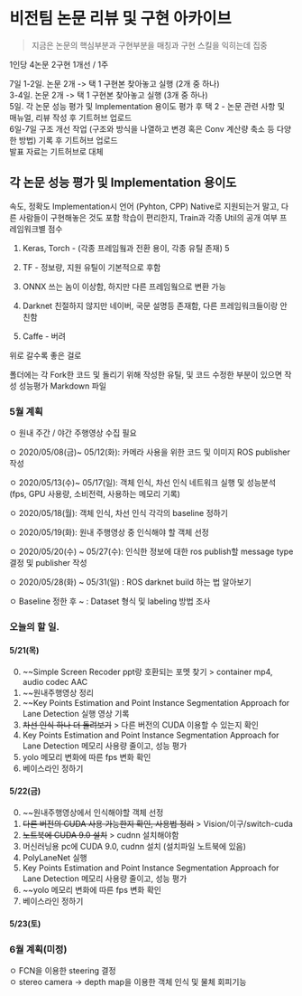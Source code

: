 # 비전팀 논문 리뷰 및 구현 아카이브
> 지금은 논문의 핵심부분과 구현부분을 매칭과 구현 스킬을 익히는데 집중

1인당 4논문 2구현 1개선 / 1주

7일
1-2일. 논문 2개 -> 택 1 구현본 찾아놓고 실행 (2개 중 하나)   
3-4일. 논문 2개 -> 택 1 구현본 찾아놓고 실행 (3개 중 하나)   
5일. 각 논문 성능 평가 및 Implementation 용이도 평가 후 택 2 - 논문 관련 사항 및 매뉴얼, 리뷰 작성 후 기트허브 업로드   
6일-7일 구조 개선 작업 (구조와 방식을 나열하고 변경 혹은 Conv 계산량 축소 등 다양한 방법) 기록 후 기트허브 업로드   
발표 자료는 기트허브로 대체   

## 각 논문 성능 평가 및 Implementation 용이도
속도, 정확도
Implementation시 언어 (Pyhton, CPP) Native로 지원되는거 말고, 다른 사람들이 구현해놓은 것도 포함
학습이 편리한지, Train과 각종 Util의 공개 여부
프레임워크별 점수
  1. Keras, Torch - (각종 프레임웤과 전환 용이, 각종 유틸 존재) 5

  2. TF - 정보량, 지원 유틸이 기본적으로 후함

  3. ONNX 쓰는 놈이 이상함, 하지만 다른 프레임웤으로 변환 가능

  4. Darknet 친절하지 않지만 네이버, 국문 설명등 존재함, 다른 프레임워크들이랑 안친함

  5. Caffe - 버려

위로 갈수록 좋은 걸로

폴더에는 각 Fork한 코드 및 돌리기 위해 작성한 유틸, 및 코드 수정한 부분이 있으면 작성
성능평가 Markdown 파일

### 5월 계획
ㅇ 원내 주간 / 야간 주행영상 수집 필요

ㅇ 2020/05/08(금)~ 05/12(화): 카메라 사용을 위한 코드 및 이미지 ROS publisher 작성

ㅇ 2020/05/13(수)~ 05/17(일): 객체 인식, 차선 인식 네트워크 실행 및 성능분석 (fps, GPU 사용량, 소비전력, 사용하는 메모리 기록) 

ㅇ 2020/05/18(월): 객체 인식, 차선 인식 각각의 baseline 정하기

ㅇ 2020/05/19(화): 원내 주행영상 중 인식해야 할 객체 선정 

ㅇ 2020/05/20(수) ~ 05/27(수): 인식한 정보에 대한 ros publish할 message type 결정 및 publisher 작성 

ㅇ 2020/05/28(화) ~ 05/31(일) : ROS darknet build 하는 법 알아보기

ㅇ Baseline 정한 후 ~ : Dataset 형식 및 labeling 방법 조사

### 오늘의 할 일. 
#### 5/21(목)
0. ~~Simple Screen Recoder ppt랑 호환되는 포멧 찾기  > container mp4, audio codec AAC  
0. ~~원내주행영상 정리   
0. ~~Key Points Estimation and Point Instance Segmentation Approach for Lane Detection 실행 영상 기록   
0. ~~차선 인식 하나 더 돌려보기~~  > 다른 버전의 CUDA 이용할 수 있는지 확인   
0. Key Points Estimation and Point Instance Segmentation Approach for Lane Detection 메모리 사용량 줄이고, 성능 평가 
0. yolo 메모리 변화에 따른 fps 변화 확인  
0. 베이스라인 정하기

#### 5/22(금)
0. ~~원내주행영상에서 인식해야할 객체 선정   
0. ~~다른 버전의 CUDA 사용 가능한지 확인, 사용법 정리~~ > Vision/이구/switch-cuda
0. ~~노트북에 CUDA 9.0 설치~~ > cudnn 설치해야함
0. 머신러닝용 pc에 CUDA 9.0, cudnn 설치 (설치파일 노트북에 있음)
0. PolyLaneNet 실행
0. Key Points Estimation and Point Instance Segmentation Approach for Lane Detection 메모리 사용량 줄이고, 성능 평가   
0. ~~yolo 메모리 변화에 따른 fps 변화 확인  
0. 베이스라인 정하기

#### 5/23(토)

### 6월 계획(미정)
ㅇ FCN을 이용한 steering 결정   
ㅇ stereo camera -> depth map을 이용한 객체 인식 및 물체 회피기능 
